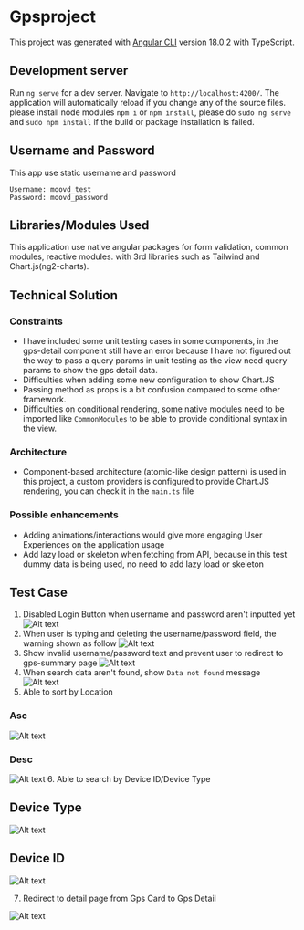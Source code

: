 
# Gpsproject

This project was generated with [Angular CLI](https://github.com/angular/angular-cli) version 18.0.2 with TypeScript.

## Development server

Run `ng serve` for a dev server. Navigate to `http://localhost:4200/`. The application will automatically reload if you change any of the source files. please install node modules `npm i` or `npm install`, please do `sudo ng serve` and `sudo npm install` if the build or package installation is failed.

## Username and Password
This app use static username and password <br/>

`Username: moovd_test` <br/>
`Password: moovd_password`

## Libraries/Modules Used
This application use native angular packages for form validation, common modules, reactive modules. with 3rd libraries such as Tailwind and Chart.js(ng2-charts).

## Technical Solution
### Constraints
- I have included some unit testing cases in some components, in the gps-detail component still have an error because I have not figured out the way to pass a query params in unit testing as the view need query params to show the gps detail data.
- Difficulties when adding some new configuration to show Chart.JS
- Passing method as props is a bit confusion compared to some other framework.
- Difficulties on conditional rendering, some native modules need to be imported like `CommonModules` to be able to provide conditional syntax in the view.

### Architecture
- Component-based architecture (atomic-like design pattern) is used in this project, a custom providers is configured to provide Chart.JS rendering, you can check it in the `main.ts` file

### Possible enhancements
- Adding animations/interactions would give more engaging User Experiences on the application usage
- Add lazy load or skeleton when fetching from API, because in this test dummy data is being used, no need to add lazy load or skeleton

## Test Case
1. Disabled Login Button when username and password aren't inputted yet
![Alt text](image.png)
2. When user is typing and deleting the username/password field, the warning shown as follow
![Alt text](image-1.png)
3. Show invalid username/password text and prevent user to redirect to gps-summary page
![Alt text](image-2.png)
4. When search data aren't found, show `Data not found` message
![Alt text](image-3.png)
5. Able to sort by Location
### Asc
![Alt text](image-4.png)

### Desc
![Alt text](image-5.png)
6. Able to search by Device ID/Device Type
## Device Type
![Alt text](image-6.png)
## Device ID
![Alt text](image-7.png)

7. Redirect to detail page from Gps Card to Gps Detail

![Alt text](ScreenRecording2024-06-04at09.11.32-ezgif.com-video-to-gif-converter.gif)

